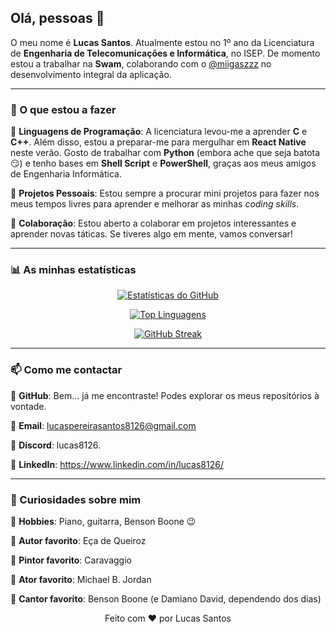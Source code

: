 ## Olá, pessoas 👋

O meu nome é **Lucas Santos**. Atualmente estou no 1º ano da Licenciatura de **Engenharia de Telecomunicações e Informática**, no ISEP.
De momento estou a trabalhar na **Swam**, colaborando com o <a href="https://github.com/miigaszzz" target="_blank">@miigaszzz</a> no desenvolvimento integral da aplicação.

---

### 🚀 O que estou a fazer
🔸 **Linguagens de Programação**: A licenciatura levou-me a aprender **C** e **C++**. Além disso, estou a preparar-me para mergulhar em **React Native** neste verão. Gosto de trabalhar com **Python** (embora ache que seja batota 😏) e tenho bases em **Shell Script** e **PowerShell**, graças aos meus amigos de Engenharia Informática.

🔸 **Projetos Pessoais**: Estou sempre a procurar mini projetos para fazer nos meus tempos livres para aprender e melhorar as minhas *coding skills*.

🔸 **Colaboração**: Estou aberto a colaborar em projetos interessantes e aprender novas táticas. Se tiveres algo em mente, vamos conversar!

---

### 📊 As minhas estatísticas
<div align="center">
  
  [![Estatísticas do GitHub](https://github-readme-stats.vercel.app/api?username=8126Lucas&show_icons=true&count_private=true&hide=prs,issues,contribs&theme=dark)](https://github.com/anuraghazra/github-readme-stats)   
  
  [![Top Linguagens](https://github-readme-stats.vercel.app/api/top-langs/?username=8126Lucas&layout=compact&hide=swig,cmake,makefile&theme=dark)](https://github.com/anuraghazra/github-readme-stats) 
  
  [![GitHub Streak](https://github-readme-streak-stats.herokuapp.com/?user=8126Lucas&theme=dark)](https://git.io/streak-stats)
</div>

---

### 📫 Como me contactar
🔸 **GitHub**: Bem... já me encontraste! Podes explorar os meus repositórios à vontade.

🔸 **Email**: lucaspereirasantos8126@gmail.com

🔸 **Discord**: lucas8126.

🔸 **LinkedIn**: https://www.linkedin.com/in/lucas8126/

---

### 🌟 Curiosidades sobre mim
🔸 **Hobbies**: Piano, guitarra, Benson Boone 😉

🔸 **Autor favorito**: Eça de Queiroz

🔸 **Pintor favorito**: Caravaggio

🔸 **Ator favorito**: Michael B. Jordan

🔸 **Cantor favorito**: Benson Boone (e Damiano David, dependendo dos dias)





<p align="center">
  Feito com ❤️ por Lucas Santos
</p>
